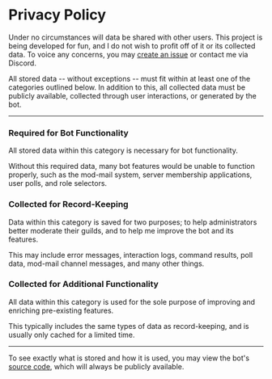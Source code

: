 # Privacy Policy

Under no circumstances will data be shared with other users. This project is being developed for fun, and I do not wish to profit off of it or its collected data. To voice any concerns, you may [create an issue](https://github.com/Jaxydog/doop/issues) or contact me via Discord.

All stored data -- without exceptions -- must fit within at least one of the categories outlined below. In addition to this, all collected data must be publicly available, collected through user interactions, or generated by the bot.

---

### Required for Bot Functionality

All stored data within this category is necessary for bot functionality.

Without this required data, many bot features would be unable to function properly, such as the mod-mail system, server membership applications, user polls, and role selectors.

### Collected for Record-Keeping

Data within this category is saved for two purposes; to help administrators better moderate their guilds, and to help me improve the bot and its features.

This may include error messages, interaction logs, command results, poll data, mod-mail channel messages, and many other things.

### Collected for Additional Functionality

All data within this category is used for the sole purpose of improving and enriching pre-existing features.

This typically includes the same types of data as record-keeping, and is usually only cached for a limited time.

---

To see exactly what is stored and how it is used, you may view the bot's [source code](https://github.com/Jaxydog/doop), which will always be publicly available.
